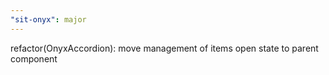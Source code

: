 ```yaml
---
"sit-onyx": major
---
```


refactor(OnyxAccordion): move management of items open state to parent component
